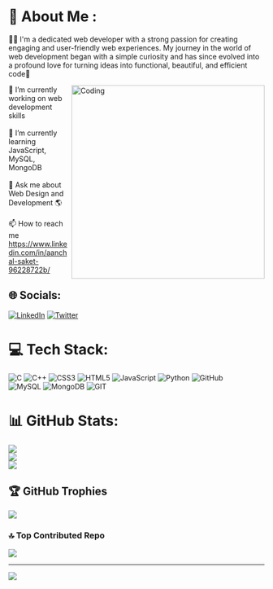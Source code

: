 # 💫 About Me :
👨‍💻 I'm a dedicated web developer with a strong passion for creating engaging and user-friendly web experiences. My journey in the world of web development began with a simple curiosity and has since evolved into a profound love for turning ideas into functional, beautiful, and efficient code🚀

<img align="right" width="380" src="https://cdn.dribbble.com/users/1162077/screenshots/3848914/media/7ed7d5ca074b48b328150e5a231e8d1f.gif" alt="Coding">

🔭 I’m currently working on web development skills<br><br>
🌱 I’m currently learning JavaScript, MySQL, MongoDB <br><br>
💬 Ask me about Web Design and Development 🌎<br><br>
📫 How to reach me https://www.linkedin.com/in/aanchal-saket-96228722b/


## 🌐 Socials:
[![LinkedIn](https://img.shields.io/badge/LinkedIn-%230077B5.svg?logo=linkedin&logoColor=white)](https://www.linkedin.com/in/aanchal-saket-96228722b/) 
[![Twitter](https://img.shields.io/badge/Twitter-%231DA1F2.svg?logo=Twitter&logoColor=white)](https://twitter.com/akiraisv)


# 💻 Tech Stack:
![C](https://img.shields.io/badge/c-%2300599C.svg?style=for-the-badge&logo=c&logoColor=white) 
![C++](https://img.shields.io/badge/c++-%2300599C.svg?style=for-the-badge&logo=c%2B%2B&logoColor=white) 
![CSS3](https://img.shields.io/badge/css3-%231572B6.svg?style=for-the-badge&logo=css3&logoColor=white) 
![HTML5](https://img.shields.io/badge/html5-%23E34F26.svg?style=for-the-badge&logo=html5&logoColor=white) 
![JavaScript](https://img.shields.io/badge/javascript-%23323330.svg?style=for-the-badge&logo=javascript&logoColor=%23F7DF1E) 
![Python](https://img.shields.io/badge/python-3670A0?style=for-the-badge&logo=python&logoColor=ffdd54)
![GitHub](https://img.shields.io/badge/GitHub-%23121011.svg?style=for-the-badge&logo=github&logoColor=white)  
![MySQL](https://img.shields.io/badge/mysql-%2300f.svg?style=for-the-badge&logo=mysql&logoColor=white) 
![MongoDB](https://img.shields.io/badge/MongoDB-%234ea94b.svg?style=for-the-badge&logo=mongodb&logoColor=white) 
![GIT](https://img.shields.io/badge/Git-fc6d26?style=for-the-badge&logo=git&logoColor=white)

# 📊 GitHub Stats:
![](https://github-readme-stats.vercel.app/api?username=aanchalsaket&theme=dark&hide_border=false&include_all_commits=true&count_private=true)<br/>
![](https://github-readme-streak-stats.herokuapp.com/?user=aanchalsaket&theme=dark&hide_border=false)<br/>
![](https://github-readme-stats.vercel.app/api/top-langs/?username=aanchalsaket&theme=dark&hide_border=false&include_all_commits=true&count_private=true&layout=compact)

## 🏆 GitHub Trophies
![](https://github-profile-trophy.vercel.app/?username=aanchalsaket&theme=darkhub&no-frame=false&no-bg=false&margin-w=4)

### 🔝 Top Contributed Repo
![](https://github-contributor-stats.vercel.app/api?username=aanchalsaket&limit=5&theme=dark&combine_all_yearly_contributions=true)

---
[![](https://visitcount.itsvg.in/api?id=aanchalsaket&icon=3&color=1)](https://visitcount.itsvg.in)
